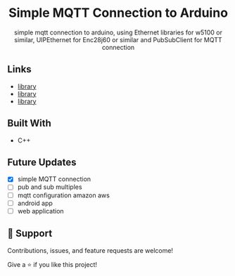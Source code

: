 <h1 align="center">Simple MQTT Connection to Arduino</h1>

<p align="center">simple mqtt connection to arduino, using Ethernet libraries for w5100 or similar, UIPEthernet for Enc28j60 or similar and PubSubClient for MQTT connection<p>

## Links
- [library](https://www.arduino.cc/en/Reference/Ethernet "Arduino Ethernet")
- [library](https://www.arduino.cc/reference/en/libraries/uipethernet/ "Arduino UIPEthernet")
- [library](https://www.arduino.cc/reference/en/libraries/pubsubclient/ "Arduino PubSubClient")

## Built With

- C++

## Future Updates

- [x] simple MQTT connection
- [ ] pub and sub multiples
- [ ] mqtt configuration amazon aws
- [ ] android app
- [ ] web application

## 🤝 Support

Contributions, issues, and feature requests are welcome!

Give a ⭐️ if you like this project!